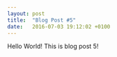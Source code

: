 ```yaml
---
layout: post
title:  "Blog Post #5"
date:   2016-07-03 19:12:02 +0100
---
```

Hello World! This is blog post 5!
